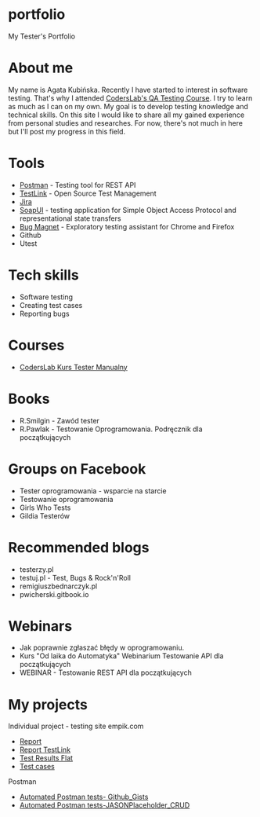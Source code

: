 # portfolio
My Tester's Portfolio
# About me
  My name is Agata Kubińska. Recently I have started to interest in software testing. That's why I attended [CodersLab's QA Testing Course](https://coderslab.pl/pl/tester-manualny/). I try to learn as much as I can on my own. My goal is to develop testing knowledge and technical skills. On this site I would like to share all my gained experience from personal studies and researches. For now, there's not much in here but I'll post my progress in this field. 
  # Tools
  - [Postman](https://www.postman.com/) - Testing tool for REST API
  - [TestLink](https://testlink.org/) - Open Source Test Management
  - [Jira](https://www.atlassian.com/software/jira0)
  - [SoapUI](https://www.soapui.org/) -  testing application for Simple Object Access Protocol and representational state transfers
  - [Bug Magnet](https://chrome.google.com/webstore/detail/bug-magnet/efhedldbjahpgjcneebmbolkalbhckfi?hl=pl) - Exploratory testing assistant for Chrome and Firefox
  - Github
  - Utest
# Tech skills
  - Software testing
  - Creating test cases
  - Reporting bugs
# Courses
  - [CodersLab Kurs Tester Manualny](https://coderslab.pl/pl/tester-manualny/)
# Books
  - R.Smilgin - Zawód tester
  - R.Pawlak - Testowanie Oprogramowania. Podręcznik dla początkujących
# Groups on Facebook
  - Tester oprogramowania - wsparcie na starcie
  - Testowanie oprogramowania
  - Girls Who Tests
  - Gildia Testerów
# Recommended blogs
  - testerzy.pl
  - testuj.pl - Test, Bugs & Rock'n'Roll
  - remigiuszbednarczyk.pl
  - pwicherski.gitbook.io
# Webinars
  - Jak poprawnie zgłaszać błędy w oprogramowaniu.
  - Kurs "Od laika do Automatyka" Webinarium Testowanie API dla początkujących
  - WEBINAR - Testowanie REST API dla początkujących
# My projects
  Individual project - testing site empik.com
  - [Report](https://drive.google.com/file/d/19XX6Vs_T3ltBU2VvLKewTaEfPHmsuv8H/view?usp=sharing)
  - [Report TestLink](https://drive.google.com/file/d/1ILJG6yGFh5HhFeRHkENJc-SB80Go4KDY/view?usp=sharing)
  - [Test Results Flat](https://docs.google.com/spreadsheets/d/1FMeXgNWsa3AdipJXhxN8fvJlMHZs6MDs4bWdBgKs2MU/edit?usp=sharing)
  - [Test cases](https://docs.google.com/spreadsheets/d/1k6bsk1ObJRQ7zAT03pN7f4sQOHwFeaDPwoBt2TMO7l8/edit?usp=sharing)
  
 Postman
  - [Automated Postman tests- Github_Gists](https://www.postman.com/collections/ee43bdc315e850c1c26c)
  - [Automated Postman tests-JASONPlaceholder_CRUD](https://www.getpostman.com/collections/ad7436dab11b34e4bf7d)
      
